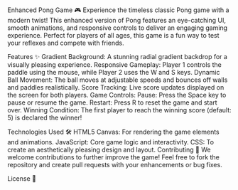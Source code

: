 Enhanced Pong Game 🎮
Experience the timeless classic Pong game with a modern twist! This enhanced version of Pong features an eye-catching UI, smooth animations, and responsive controls to deliver an engaging gaming experience. Perfect for players of all ages, this game is a fun way to test your reflexes and compete with friends.

Features ✨
Gradient Background: A stunning radial gradient backdrop for a visually pleasing experience.
Responsive Gameplay: Player 1 controls the paddle using the mouse, while Player 2 uses the W and S keys.
Dynamic Ball Movement: The ball moves at adjustable speeds and bounces off walls and paddles realistically.
Score Tracking: Live score updates displayed on the screen for both players.
Game Controls:
Pause: Press the Space key to pause or resume the game.
Restart: Press R to reset the game and start over.
Winning Condition: The first player to reach the winning score (default: 5) is declared the winner!

Technologies Used 🛠️
HTML5 Canvas: For rendering the game elements and animations.
JavaScript: Core game logic and interactivity.
CSS: To create an aesthetically pleasing design and layout.
Contributing 🤝
We welcome contributions to further improve the game! Feel free to fork the repository and create pull requests with your enhancements or bug fixes.

License 📜
